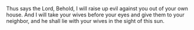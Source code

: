 Thus says the Lord, Behold, I will raise up evil against you out of your own house. And I will take your wives before your eyes and give them to your neighbor, and he shall lie with your wives in the sight of this sun.
